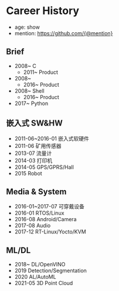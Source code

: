 # Career History 

- age: show
- mention: https://github.com/{@mention}
## Brief
- 2008~ C
  - 2011~ Product
- 2008~
  - 2016~ Product
- 2008~ Shell
  - 2016~ Product
- 2017~ Python


## 嵌入式 SW&HW
- 2011-06~2016-01 嵌入式软硬件
- 2011-06 矿用传感器
- 2013-07 流量计
- 2014-03 打印机
- 2014-05 GPS/GPRS/Hall
- 2015 Robot


## Media & System
- 2016-01~2017-07 可穿戴设备
- 2016-01 RTOS/Linux
- 2016-08 Android/Camera
- 2017-08 Audio
- 2017-12 RT-Linux/Yocto/KVM

## ML/DL
- 2018~ DL/OpenVINO
- 2019 Detection/Segmentation
- 2020 AL/AutoML
- 2021-05 3D Point Cloud
